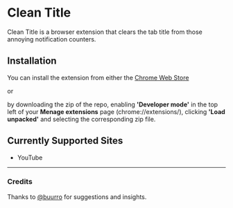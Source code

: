 # Clean Title

Clean Title is a browser extension that clears the tab title from those annoying notification counters.

## Installation

You can install the extension from either the [Chrome Web Store](https://chrome.google.com/webstore/detail/clean-title/iahppkajjmamglempnfcnmdpajimpngn)

or

by downloading the zip of the repo, enabling **'Developer mode'** in the top left of your **Menage extensions** page (chrome://extensions/), clicking **'Load unpacked'** and selecting the corresponding zip file.

## Currently Supported Sites

- YouTube

---

### Credits

Thanks to [@buurro](https://github.com/buurro) for suggestions and insights.
